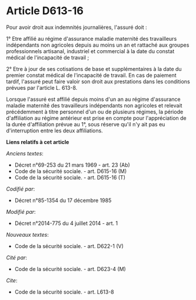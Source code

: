# Article D613-16

Pour avoir droit aux indemnités journalières, l'assuré doit : 

1° Etre affilié au régime d'assurance maladie maternité des travailleurs indépendants non agricoles depuis au moins un an et
rattaché aux groupes professionnels artisanal, industriel et commercial à la date du constat médical de l'incapacité de
travail ; 

2° Etre à jour de ses cotisations de base et supplémentaires à la date du premier constat médical de l'incapacité de travail.
En cas de paiement tardif, l'assuré peut faire valoir son droit aux prestations dans les conditions prévues par l'article L.
613-8. 

Lorsque l'assuré est affilié depuis moins d'un an au régime d'assurance maladie maternité des travailleurs indépendants non
agricoles et relevait précédemment à titre personnel d'un ou de plusieurs régimes, la période d'affiliation au régime
antérieur est prise en compte pour l'appréciation de la durée d'affiliation prévue au 1°, sous réserve qu'il n'y ait pas eu
d'interruption entre les deux affiliations.

**Liens relatifs à cet article**

_Anciens textes_:

  - Décret n°69-253 du 21 mars 1969 - art. 23 (Ab)
  - Code de la sécurité sociale. - art. D615-16 (M)
  - Code de la sécurité sociale. - art. D615-16 (T)

_Codifié par_:

  - Décret n°85-1354 du 17 décembre 1985

_Modifié par_:

  - Décret n°2014-775 du 4 juillet 2014 - art. 1

_Nouveaux textes_:

  - Code de la sécurité sociale. - art. D622-1 (V)

_Cité par_:

  - Code de la sécurité sociale. - art. D623-4 (M)

_Cite_:

  - Code de la sécurité sociale. - art. L613-8
